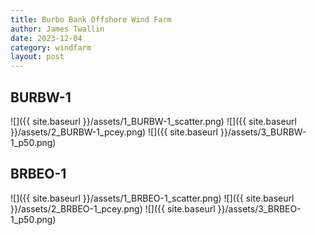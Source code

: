 ```yaml
---
title: Burbo Bank Offshore Wind Farm
author: James Twallin
date: 2023-12-04
category: windfarm
layout: post
---
```

BURBW-1
-------------
![]({{ site.baseurl }}/assets/1_BURBW-1_scatter.png)
![]({{ site.baseurl }}/assets/2_BURBW-1_pcey.png)
![]({{ site.baseurl }}/assets/3_BURBW-1_p50.png)

BRBEO-1
-------------
![]({{ site.baseurl }}/assets/1_BRBEO-1_scatter.png)
![]({{ site.baseurl }}/assets/2_BRBEO-1_pcey.png)
![]({{ site.baseurl }}/assets/3_BRBEO-1_p50.png)

